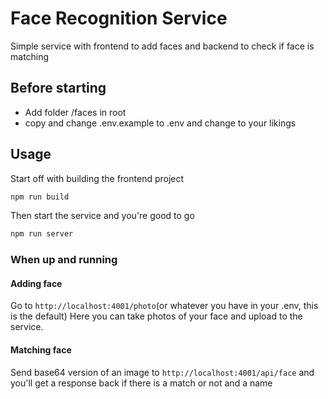 # Face Recognition Service

Simple service with frontend to add faces and backend to check if face is matching

## Before starting

- Add folder /faces in root
- copy and change .env.example to .env and change to your likings

## Usage

Start off with building the frontend project

```bash
npm run build
```

Then start the service and you're good to go

```bash
npm run server
```

### When up and running

#### Adding face

Go to `http://localhost:4001/photo`(or whatever you have in your .env, this is the default)
Here you can take photos of your face and upload to the service.

#### Matching face

Send base64 version of an image to `http://localhost:4001/api/face` and you'll get a response back if there is a match or not and a name
